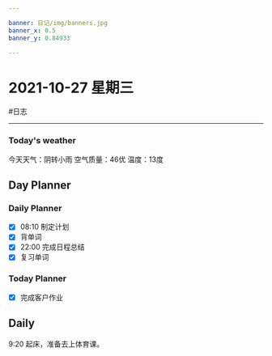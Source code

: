 ```yaml
---

banner: 日记/img/banners.jpg
banner_x: 0.5
banner_y: 0.84933

---
```

# 2021-10-27 星期三
#日志 

---

### Today's weather
今天天气：阴转小雨
空气质量：46优
温度：13度
## Day Planner

### Daily Planner
- [x] 08:10 制定计划
- [x] 背单词
- [x] 22:00 完成日程总结
- [x] 复习单词

### Today Planner
- [x] 完成客户作业

## Daily
9:20 起床，准备去上体育课。
